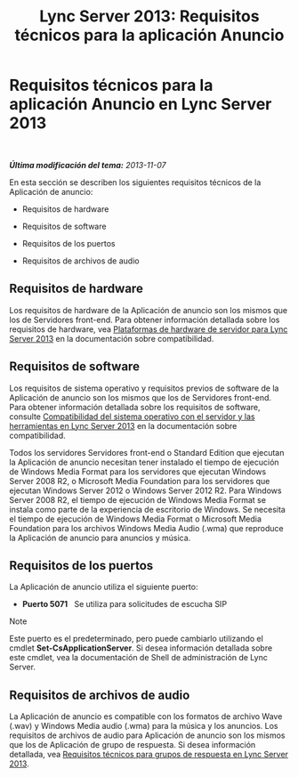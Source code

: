 ﻿---
title: 'Lync Server 2013: Requisitos técnicos para la aplicación Anuncio'
TOCTitle: Requisitos técnicos para la aplicación Anuncio
ms:assetid: fbd8c204-3765-4b22-a0c9-a781b5126366
ms:mtpsurl: https://technet.microsoft.com/es-es/library/JJ205413(v=OCS.15)
ms:contentKeyID: 48277251
ms.date: 01/07/2017
mtps_version: v=OCS.15
ms.translationtype: HT
---

# Requisitos técnicos para la aplicación Anuncio en Lync Server 2013

 

_**Última modificación del tema:** 2013-11-07_

En esta sección se describen los siguientes requisitos técnicos de la Aplicación de anuncio:

  - Requisitos de hardware

  - Requisitos de software

  - Requisitos de los puertos

  - Requisitos de archivos de audio

## Requisitos de hardware

Los requisitos de hardware de la Aplicación de anuncio son los mismos que los de Servidores front-end. Para obtener información detallada sobre los requisitos de hardware, vea [Plataformas de hardware de servidor para Lync Server 2013](lync-server-2013-server-hardware-platforms.md) en la documentación sobre compatibilidad.

## Requisitos de software

Los requisitos de sistema operativo y requisitos previos de software de la Aplicación de anuncio son los mismos que los de Servidores front-end. Para obtener información detallada sobre los requisitos de software, consulte [Compatibilidad del sistema operativo con el servidor y las herramientas en Lync Server 2013](lync-server-2013-server-and-tools-operating-system-support.md) en la documentación sobre compatibilidad.

Todos los servidores Servidores front-end o Standard Edition que ejecutan la Aplicación de anuncio necesitan tener instalado el tiempo de ejecución de Windows Media Format para los servidores que ejecutan Windows Server 2008 R2, o Microsoft Media Foundation para los servidores que ejecutan Windows Server 2012 o Windows Server 2012 R2. Para Windows Server 2008 R2, el tiempo de ejecución de Windows Media Format se instala como parte de la experiencia de escritorio de Windows. Se necesita el tiempo de ejecución de Windows Media Format o Microsoft Media Foundation para los archivos Windows Media Audio (.wma) que reproduce la Aplicación de anuncio para anuncios y música.

## Requisitos de los puertos

La Aplicación de anuncio utiliza el siguiente puerto:

  - **Puerto 5071**   Se utiliza para solicitudes de escucha SIP


> [!NOTE]
> Este puerto es el predeterminado, pero puede cambiarlo utilizando el cmdlet <STRONG>Set-CsApplicationServer</STRONG>. Si desea información detallada sobre este cmdlet, vea la documentación de Shell de administración de Lync Server.



## Requisitos de archivos de audio

La Aplicación de anuncio es compatible con los formatos de archivo Wave (.wav) y Windows Media audio (.wma) para la música y los anuncios. Los requisitos de archivos de audio para Aplicación de anuncio son los mismos que los de Aplicación de grupo de respuesta. Si desea información detallada, vea [Requisitos técnicos para grupos de respuesta en Lync Server 2013](lync-server-2013-technical-requirements-for-response-group.md).

